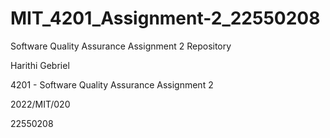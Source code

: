 # MIT_4201_Assignment-2_22550208
Software Quality Assurance Assignment 2 Repository


Harithi Gebriel

4201 - Software Quality Assurance Assignment 2

2022/MIT/020 

22550208
